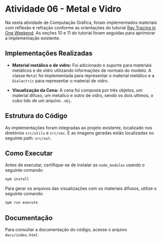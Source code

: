 # Atividade 06 - Metal e Vidro

Na sexta atividade de Computação Gráfica, foram implementados materiais com reflexão e refração conforme as orientações do tutorial [Ray Tracing in One Weekend](https://raytracing.github.io/books/RayTracingInOneWeekend.html). As seções 10 e 11 do tutorial foram seguidas para aprimorar a implementação existente.

## Implementações Realizadas

- **Material metálico e de vidro:** Foi adicionado o suporte para materiais metálicos e de vidro utilizando informações de normais do modelo. A classe `Metal` foi implementada para representar o material metálico e a `Dielectric` para representar o material de vidro.

- **Visualização da Cena:** A cena foi composta por três objetos, um material difuso, um metalico e outro de vidro, sendo os dois ultimos, o cubo lido de um arquivo `.obj`.

## Estrutura do Código

As implementações foram integradas ao projeto existente, localizado nos diretórios `src/utils` e `src/vec`. E as imagens geradas estão localizadas no seguinte path: `src/out`.

## Como Executar

Antes de executar, certifique-se de instalar as `node_modules` usando o seguinte comando:

```bash
npm install
```

Para gerar os arquivos das visualizações com os materiais difusos, utilize o seguinte comando:

```bash
npm run execute
```

## Documentação

Para consultar a documentação do código, acesse o arquivo `docs/index.html`.